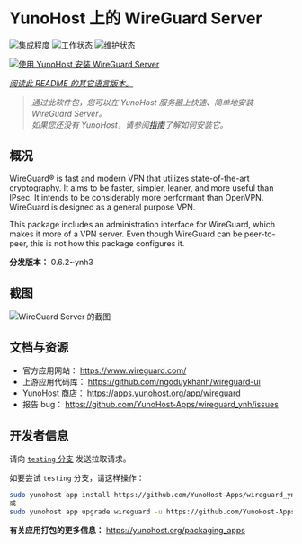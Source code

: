 <!--
注意：此 README 由 <https://github.com/YunoHost/apps/tree/master/tools/readme_generator> 自动生成
请勿手动编辑。
-->

# YunoHost 上的 WireGuard Server

[![集成程度](https://dash.yunohost.org/integration/wireguard.svg)](https://ci-apps.yunohost.org/ci/apps/wireguard/) ![工作状态](https://ci-apps.yunohost.org/ci/badges/wireguard.status.svg) ![维护状态](https://ci-apps.yunohost.org/ci/badges/wireguard.maintain.svg)

[![使用 YunoHost 安装 WireGuard Server](https://install-app.yunohost.org/install-with-yunohost.svg)](https://install-app.yunohost.org/?app=wireguard)

*[阅读此 README 的其它语言版本。](./ALL_README.md)*

> *通过此软件包，您可以在 YunoHost 服务器上快速、简单地安装 WireGuard Server。*  
> *如果您还没有 YunoHost，请参阅[指南](https://yunohost.org/install)了解如何安装它。*

## 概况

WireGuard® is fast and modern VPN that utilizes state-of-the-art cryptography. It aims to be faster, simpler, leaner, and more useful than IPsec. It intends to be considerably more performant than OpenVPN. WireGuard is designed as a general purpose VPN.

This package includes an administration interface for WireGuard, which makes it more of a VPN server. Even though WireGuard can be peer-to-peer, this is not how this package configures it.


**分发版本：** 0.6.2~ynh3

## 截图

![WireGuard Server 的截图](./doc/screenshots/screenshot.png)

## 文档与资源

- 官方应用网站： <https://www.wireguard.com/>
- 上游应用代码库： <https://github.com/ngoduykhanh/wireguard-ui>
- YunoHost 商店： <https://apps.yunohost.org/app/wireguard>
- 报告 bug： <https://github.com/YunoHost-Apps/wireguard_ynh/issues>

## 开发者信息

请向 [`testing` 分支](https://github.com/YunoHost-Apps/wireguard_ynh/tree/testing) 发送拉取请求。

如要尝试 `testing` 分支，请这样操作：

```bash
sudo yunohost app install https://github.com/YunoHost-Apps/wireguard_ynh/tree/testing --debug
或
sudo yunohost app upgrade wireguard -u https://github.com/YunoHost-Apps/wireguard_ynh/tree/testing --debug
```

**有关应用打包的更多信息：** <https://yunohost.org/packaging_apps>
